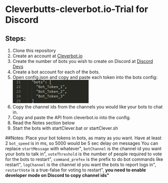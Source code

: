 # Cleverbutts-cleverbot.io-Trial for Discord
## Steps:
1. Clone this repository
2. Create an account at [Cleverbot.io](https://cleverbot.io/keys)
3. Create the number of bots you wish to create on Discord at [Discord Devs](https://discordapp.com/developers/applications/me)
4. Create a bot account for each of the bots.
5. Open config.json and copy and paste each token into the bots config:
![alt text](https://github.com/HansAnonymous/Cleverbutts-cleverbot.io-Trial/blob/master/Screenshot_282.png?raw=true "Token Location")
6. Copy the channel ids from the channels you would like your bots to chat in.
7. Copy and paste the API from cleverbot.io into the config.
8. Read the Notes section below
9. Start the bots with startClever.bat or startClever.sh

##Notes:
Place your bot tokens in bots, as many as you want. Have at least 2
`bot_speed` is in ms, so 5000 would be 5 sec delay on messages
You can replace `startMessage` with whatever",
`botChannel` is the channel id you want your bots to talk in",
`voteThreshold` is the number of people required to vote for the bots to restart",
`command_prefex` is the prefix to do bot commands like restart",
`logChannel` is the channel id you want the bots to report logs in",
`restartVote` is a true-false for voting to restart",
**you need to enable developer mode on Discord to copy channel ids"**
